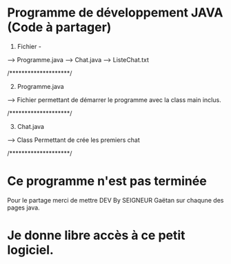# Programme de développement JAVA (Code à partager)

1. Fichier -

  --> Programme.java
  --> Chat.java
  --> ListeChat.txt

/********************/

2. Programme.java

  --> Fichier permettant de démarrer le programme avec la class main inclus.

/********************/

3. Chat.java

  --> Class Permettant de crée les premiers chat 

/********************/

# Ce programme n'est pas terminée

Pour le partage merci de mettre DEV By SEIGNEUR Gaëtan sur chaqune des pages java.

# Je donne libre accès à ce petit logiciel.
